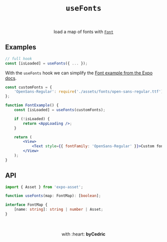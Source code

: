 <div align="center">
    <h1>
        <br />
        <code>useFonts</code>
        <br />
        <br />
    </h1>
    load a map of fonts with <a href="https://docs.expo.io/versions/latest/sdk/font/"><code>Font</code></a>
    <br />
</div>

## Examples

```jsx
// full hook
const [isLoaded] = useFonts({ ... });
```

With the `useFonts` hook we can simplify the [Font example from the Expo docs](https://docs.expo.io/versions/latest/font/#example).

```jsx
const customFonts = {
    'OpenSans-Regular': require('./assets/fonts/open-sans-regular.ttf'),
};

function FontExample() {
    const [isLoaded] = useFonts(customFonts);

    if (!isLoaded) {
        return <AppLoading />;
    }

    return (
        <View>
            <Text style={{ fontFamily: 'OpenSans-Regular' }}>Custom font</Text>
        </View>
    );
}
```

## API

```ts
import { Asset } from 'expo-asset';

function useFonts(map: FontMap): [boolean];

interface FontMap {
    [name: string]: string | number | Asset;
}
```

<div align="center">
    <br />
    <br />
    with :heart: <strong>byCedric</strong>
    <br />
    <br />
</div>
